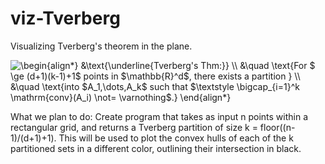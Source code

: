 # viz-Tverberg
Visualizing Tverberg's theorem in the plane.

<img src="https://latex.codecogs.com/svg.latex?\inline&space;\begin{align*}&space;&\text{\underline{Tverberg's&space;Thm:}}&space;\\&space;&\quad&space;\text{For&space;$&space;\ge&space;(d&plus;1)(k-1)&plus;1$&space;points&space;in&space;$\mathbb{R}^d$,&space;there&space;exists&space;a&space;partition&space;}&space;\\&space;&\quad&space;\text{into&space;$A_1,\dots,A_k$&space;such&space;that&space;$\textstyle&space;\bigcap_{i=1}^k&space;\mathrm{conv}(A_i)&space;\not=&space;\varnothing$.}&space;\end{align*}" title="\begin{align*} &\text{\underline{Tverberg's Thm:}} \\ &\quad \text{For $ \ge (d+1)(k-1)+1$ points in $\mathbb{R}^d$, there exists a partition } \\ &\quad \text{into $A_1,\dots,A_k$ such that $\textstyle \bigcap_{i=1}^k \mathrm{conv}(A_i) \not= \varnothing$.} \end{align*}" />

What we plan to do:
Create program that takes as input n points within a rectangular grid, and returns a Tverberg partition of size k = floor((n-1)/(d+1)+1). This will be used to plot the convex hulls of each of the k partitioned sets in a different color, outlining their intersection in black.
